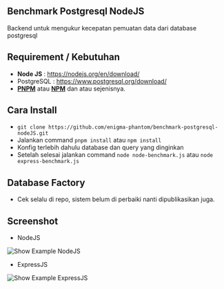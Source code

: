 ## Benchmark Postgresql NodeJS
Backend untuk mengukur kecepatan pemuatan data dari database postgresql

## Requirement / Kebutuhan
- __Node JS__ : https://nodejs.org/en/download/
- PostgreSQL : https://www.postgresql.org/download/
- [__PNPM__](https://pnpm.io/installation) atau [__NPM__](https://www.npmjs.com/) dan atau sejenisnya.

## Cara Install
- `git clone https://github.com/enigma-phantom/benchmark-postgresql-nodeJS.git`
- Jalankan command `pnpm install` atau `npm install`
- Konfig terlebih dahulu database dan query yang dinginkan
- Setelah selesai jalankan command `node node-benchmark.js` atau `node express-benchmark.js`

## Database Factory
- Cek selalu di repo, sistem belum di perbaiki nanti dipublikasikan juga.

## Screenshot
- NodeJS
<img alt="Show Example NodeJS" src="https://cloud.pandadev.my.id/s/XriDKD6Hsi5xPyk/preview">

- ExpressJS
<img alt="Show Example ExpressJS" src="https://cloud.pandadev.my.id/s/ZCMJQxgLGo2BksN/preview">
